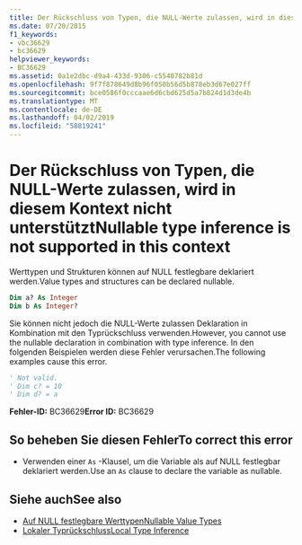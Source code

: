 ```yaml
---
title: Der Rückschluss von Typen, die NULL-Werte zulassen, wird in diesem Kontext nicht unterstützt
ms.date: 07/20/2015
f1_keywords:
- vbc36629
- bc36629
helpviewer_keywords:
- BC36629
ms.assetid: 0a1e2dbc-d9a4-433d-9306-c5540782b81d
ms.openlocfilehash: 9f7f878649d8b96f050b56d5b878eb3d67e027ff
ms.sourcegitcommit: bce0586f0cccaae6d6cbd625d5a7b824d1d3de4b
ms.translationtype: MT
ms.contentlocale: de-DE
ms.lasthandoff: 04/02/2019
ms.locfileid: "58819241"
---
```

# <a name="nullable-type-inference-is-not-supported-in-this-context"></a><span data-ttu-id="48431-102">Der Rückschluss von Typen, die NULL-Werte zulassen, wird in diesem Kontext nicht unterstützt</span><span class="sxs-lookup"><span data-stu-id="48431-102">Nullable type inference is not supported in this context</span></span>
<span data-ttu-id="48431-103">Werttypen und Strukturen können auf NULL festlegbare deklariert werden.</span><span class="sxs-lookup"><span data-stu-id="48431-103">Value types and structures can be declared nullable.</span></span>  
  
```vb  
Dim a? As Integer  
Dim b As Integer?  
```  
  
 <span data-ttu-id="48431-104">Sie können nicht jedoch die NULL-Werte zulassen Deklaration in Kombination mit den Typrückschluss verwenden.</span><span class="sxs-lookup"><span data-stu-id="48431-104">However, you cannot use the nullable declaration in combination with type inference.</span></span> <span data-ttu-id="48431-105">In den folgenden Beispielen werden diese Fehler verursachen.</span><span class="sxs-lookup"><span data-stu-id="48431-105">The following examples cause this error.</span></span>  
  
```vb  
' Not valid.  
' Dim c? = 10  
' Dim d? = a  
```  
  
 <span data-ttu-id="48431-106">**Fehler-ID:** BC36629</span><span class="sxs-lookup"><span data-stu-id="48431-106">**Error ID:** BC36629</span></span>  
  
## <a name="to-correct-this-error"></a><span data-ttu-id="48431-107">So beheben Sie diesen Fehler</span><span class="sxs-lookup"><span data-stu-id="48431-107">To correct this error</span></span>  
  
-   <span data-ttu-id="48431-108">Verwenden einer `As` -Klausel, um die Variable als auf NULL festlegbar deklariert werden.</span><span class="sxs-lookup"><span data-stu-id="48431-108">Use an `As` clause to declare the variable as nullable.</span></span>  
  
## <a name="see-also"></a><span data-ttu-id="48431-109">Siehe auch</span><span class="sxs-lookup"><span data-stu-id="48431-109">See also</span></span>

- [<span data-ttu-id="48431-110">Auf NULL festlegbare Werttypen</span><span class="sxs-lookup"><span data-stu-id="48431-110">Nullable Value Types</span></span>](../../../visual-basic/programming-guide/language-features/data-types/nullable-value-types.md)
- [<span data-ttu-id="48431-111">Lokaler Typrückschluss</span><span class="sxs-lookup"><span data-stu-id="48431-111">Local Type Inference</span></span>](../../../visual-basic/programming-guide/language-features/variables/local-type-inference.md)
